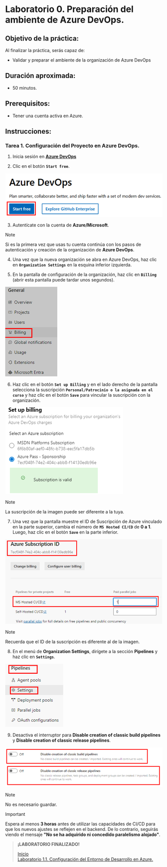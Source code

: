 # **Laboratorio 0. Preparación del ambiente de Azure DevOps.**

## **Objetivo de la práctica:**
Al finalizar la práctica, serás capaz de:
- Validar y preparar el ambiente de la organización de Azure DevOps

## **Duración aproximada:**
- 50 minutos.

## **Prerequisitos:**
- Tener una cuenta activa en Azure.

## **Instrucciones:**

### Tarea 1. Configuración del Proyecto en Azure DevOps.

1.  Inicia sesión en **[Azure DevOps](https://dev.azure.com/)**

2.  Clic en el botón **`Start free`**.

![azuredevops1](../images/imgl3/img1.png)

3. Autentícate con la cuenta de **Azure/Microsoft**.

> [!NOTE]
> Si es la primera vez que usas tu cuenta continúa con los pasos de autenticación y creación de la organización de **Azure DevOps**.

4.  Una vez que la nueva organización se abra en Azure DevOps, haz clic en **`Organization Settings`** en la esquina inferior izquierda.

5.  En la pantalla de configuración de la organización, haz clic en **`Billing`** (abrir esta pantalla puede tardar unos segundos).

![azuredevops2](../images/imgl0/img1.png)

6.  Haz clic en el botón **`Set up Billing`** y en el lado derecho de la pantalla selecciona la suscripción **`Personal/Patrocinio o la asignada en el curso`** y haz clic en el botón **`Save`** para vincular la suscripción con la organización.

![azuredevops3](../images/imgl0/img2.png)

> [!NOTE]
> La suscripción de la imagen puede ser diferente a la tuya.

7.  Una vez que la pantalla muestre el ID de Suscripción de Azure vinculado en la parte superior, cambia el número de **`MS Hosted CI/CD`** de **0 a 1**. Luego, haz clic en el botón **`Save`** en la parte inferior.

![azuredevops4](../images/imgl0/img3.png)

> [!NOTE]
> Recuerda que el ID de la suscripción es diferente al de la imagen.

8.  En el menú de **Organization Settings**, dirígete a la sección **Pipelines** y haz clic en **`Settings`**.

![azuredevops5](../images/imgl0/img4.png)

9.  Desactiva el interruptor para **Disable creation of classic build pipelines** y **Disable creation of classic release pipelines**.

![azuredevop6](../images/imgl0/img5.png)

> [!NOTE]
> No es necesario guardar.

> [!IMPORTANT]
> Espera al menos **3 horas** antes de utilizar las capacidades de CI/CD para que los nuevos ajustes se reflejen en el backend. De lo contrario, seguirás viendo el mensaje **"No se ha adquirido ni concedido paralelismo alojado"**.

> **¡LABORATORIO FINALIZADO!**
> 
>[Inicio](../README.md)<br>
> [Laboratorio 1.1. Configuración del Entorno de Desarrollo en Azure.](../Capítulo1/LAB_1.1.md)<br>
